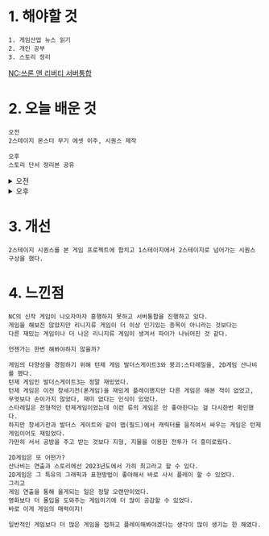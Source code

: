 # 1. 해야할 것
```
1. 게임산업 뉴스 읽기
2. 개인 공부
3. 스토리 정리
```
[NC:쓰론 앤 리버티 서버통합](https://www.gamemeca.com/view.php?gid=1744789)



# 2. 오늘 배운 것
```
오전
2스테이지 몬스터 무기 에셋 이주, 시퀀스 제작

오후
스토리 단서 정리본 공유
```
<details>
<summary>오전</summary>

### 1. 에셋 이동
```
2스테이지 몬스터가 사용할 무기들을 정리했다.
```
![image](https://github.com/JM94Ent/TIL-WIL/assets/143363550/578a0759-084f-433e-ab33-8dd5d10fffb9)
![image](https://github.com/JM94Ent/TIL-WIL/assets/143363550/d0464b78-b684-4321-8cab-194108fa69a1)
![image](https://github.com/JM94Ent/TIL-WIL/assets/143363550/b3752971-f544-4ffe-ac52-11b760ce58c8)

### 2. 시퀀스 제작
```
1스테이지에서 2스테이지로 레벨이동시 나올 시퀀스 제작

1스테이지 보스 처치 후 재생될 시퀀스로 컨셉은 물이 생기고 물에서 닻이 나와서 아래로 내려가는 씬이다.
```
</details>


<details>
<summary>오후</summary>

### 스토리 정리

```
단서 5개

설명해야할 것들
몬스터 외형
현재 상황(공간)


시작(오프닝)
[20XX년 XX월 XX일 당신은 안전합니다. 당신은...]

심리치료의 일종인 노출요법으로 해당 트라우마를 재구성하고 마주하여 극복하게 도와주는 것.
현실과 트라우마를 구분할 수 있게 인지시켜주는 과정

무장한 인간(일반몬스터 외형)
[20XX년 XX월 XX일. James.M.Wayne
외상 후 스트레스로 인한 상담.
노출 요법에 의거한 심리상담 진행]

현재 치료기법에 대한 단서 추가 제시

중무장한 인간(필드보스)
[...우리는 두꺼운 장갑으로 짓눌렀다. 뼈 부러지는 소리와 비명이 울렸다...]

주인공의 전쟁에 대한 감상 중 하나

도살자(보스)
[20XX년 XX월 XX일 토막난 시체더미에서 홀로 발견
단기 기억상실 및 정신착란 증세를 보임.
군의관. Harper Johnson]

함께한 Kevin이라는 전우가 폭력적 성향으로 적을 마체테로 토막내는 광격을 봤다고 진술
전투 편성표와 전사자 명단에서는 Kevin이라는 이름이 없음.

불안정한 공간
[전투 편성표에 없는 Kevin이라는 이름]
[내가 안 했어... Kevin이 했다고...]

기억누락과 정신착란의 단서
```
</details>




# 3. 개선
```
2스테이지 시퀀스를 본 게임 프로젝트에 합치고 1스테이지에서 2스테이지로 넘어가는 시퀀스 구상을 했다.
```


# 4. 느낀점
```
NC의 신작 게임이 나오자마자 흥행하지 못하고 서버통합을 진행하고 있다.
게임을 해보진 않았지만 리니지류 게임이 더 이상 인기있는 종목이 아니라는 것보다는
다른 재밌는 게임이나 더 나은 리니지류 게임이 생겨서 파이가 나뉘어진 것 같다.

언젠가는 한번 해봐야하지 않을까?

게임의 다양성을 경험하기 위해 턴제 게임 발더스게이트3와 붕괴:스타레일을, 2D게임 산나비를 했다.
턴제 게임인 발더스게이트3는 정말 재밌었다.
턴제 게임은 이전 창세기전(폰게임)을 재밌게 플레이했지만 다른 게임은 해본 적이 없었고, 무엇보다 손이가지 않았다, 재미 없다는 인식이 있었다.
스타레일은 전형적인 턴제게임이었는데 이런 류의 게임은 안 좋아한다는 걸 다시한번 확인했다.
하지만 창세기전과 발더스 게이트와 같이 맵(필드)에서 캐릭터를 움직여서 싸우는 게임은 턴제 게임이어도 재밌었다.
가만히 서서 공방을 주고 받는 것보다 지형, 지물을 이용한 전투가 더 흥미로웠다.

2D게임은 또 어떤가?
산나비는 연출과 스토리에선 2023년도에서 가히 최고라고 할 수 있다.
2D게임은 그 특유의 그래픽과 표현방법이 좋아해서 바로 사서 플레이 할 수 있었다.
그리고
게임 연출을 통해 울게되는 일은 정말 오랜만이었다.
영화보다 더 몰입을 도와주는 게임이기에 더 많이 공감할 수 있었다.
바로 이게 게임의 매력이지!

일반적인 게임보다 더 많은 게임을 접하고 플레이해봐야겠다는 생각이 많이 생기는 한 해였다.
```


